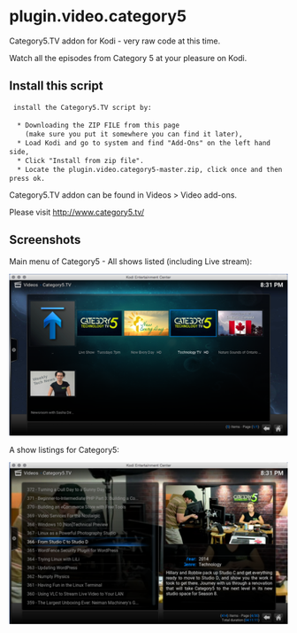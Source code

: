 # plugin.video.category5
Category5.TV addon for Kodi - very raw code at this time.

Watch all the episodes from Category 5 at your pleasure on Kodi.

## Install this script

     install the Category5.TV script by:
     
      * Downloading the ZIP FILE from this page
        (make sure you put it somewhere you can find it later),
      * Load Kodi and go to system and find "Add-Ons" on the left hand side,
      * Click "Install from zip file".
      * Locate the plugin.video.category5-master.zip, click once and then press ok.

Category5.TV addon can be found in Videos > Video add-ons.
       

Please visit http://www.category5.tv/

## Screenshots

Main menu of Category5 - All shows listed (including Live stream):

![Main menu of Category5 - All shows listed including Live stream](resources/media/screenshots/mainscreen.png?raw=true)

A show listings for Category5:

![A show listings for Category5](resources/media/screenshots/mediaview.png?raw=true)

